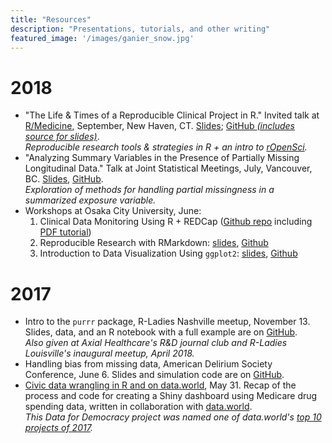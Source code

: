 ```yaml
---
title: "Resources"
description: "Presentations, tutorials, and other writing"
featured_image: '/images/ganier_snow.jpg'
---
```


# 2018

- "The Life & Times of a Reproducible Clinical Project in R." Invited talk at [R/Medicine](https://r-medicine.com), September, New Haven, CT. [Slides](../slides/RMedicine2018/rmedicine2018.html); [GitHub *(includes source for slides)*](https://github.com/jenniferthompson/RMedicine2018).<br>*Reproducible research tools & strategies in R + an intro to [rOpenSci](https://ropensci.org).*
- "Analyzing Summary Variables in the Presence of Partially Missing Longitudinal Data." Talk at Joint Statistical Meetings, July, Vancouver, BC. [Slides](../slides/JSM2018/jsm2018.html), [GitHub](https://github.com/jenniferthompson/MissSumVars).<br>*Exploration of methods for handling partial missingness in a summarized exposure variable.*
- Workshops at Osaka City University, June:
    1. Clinical Data Monitoring Using R + REDCap ([Github repo](https://github.com/jenniferthompson/DataCleanExample) including [PDF tutorial](https://github.com/jenniferthompson/DataCleanExample/blob/master/dataclean.pdf))
    1. Reproducible Research with RMarkdown: [slides](../slides/RepResRMD/rmarkdownworkshop.html), [Github](https://github.com/jenniferthompson/RepResearchRMarkdown)
    1. Introduction to Data Visualization Using `ggplot2`: [slides](../slides/DataVisggplot22018/datavis_ggplot2.html), [Github](https://github.com/jenniferthompson/datavisggplot2)

# 2017

- Intro to the `purrr` package, R-Ladies Nashville meetup, November 13. Slides, data, and an R notebook with a full example are on [GitHub](https://github.com/jenniferthompson/RLadiesIntroToPurrr).<br>
    *Also given at Axial Healthcare's R&D journal club and R-Ladies Louisville's inaugural meetup, April 2018.*
- Handling bias from missing data, American Delirium Society Conference, June 6. Slides and simulation code are on [GitHub](https://github.com/jenniferthompson/ADS2017).
- [Civic data wrangling in R and on data.world](https://medium.com/data-for-democracy/civic-data-wrangling-in-r-and-on-data-world-77156beb8c98), May 31. Recap of the process and code for creating a Shiny dashboard using Medicare drug spending data, written in collaboration with [data.world](data.world).<br>*This Data for Democracy project was named one of data.world's [top 10 projects of 2017](https://blog.data.world/our-top-10-datasets-and-projects-of-2017-e058fda31d8d).*
